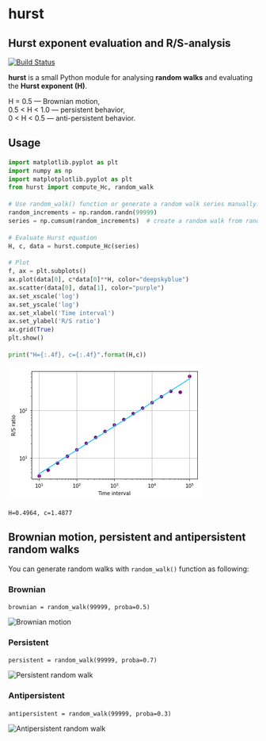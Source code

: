 # hurst
## Hurst exponent evaluation and R/S-analysis

[![Build Status](https://travis-ci.org/Mottl/hurst.svg?branch=master)](https://travis-ci.org/Mottl/hurst)

**hurst** is a small Python module for analysing __random walks__ and evaluating the __Hurst exponent (H)__.

H = 0.5 — Brownian motion,  
0.5 < H < 1.0 — persistent behavior,  
0 < H < 0.5 — anti-persistent behavior.  

## Usage
```python
import matplotlib.pyplot as plt
import numpy as np
import matplotplotlib.pyplot as plt
from hurst import compute_Hc, random_walk

# Use random_walk() function or generate a random walk series manually:
random_increments = np.random.randn(99999) 
series = np.cumsum(random_increments)  # create a random walk from random increments

# Evaluate Hurst equation
H, c, data = hurst.compute_Hc(series)

# Plot
f, ax = plt.subplots()
ax.plot(data[0], c*data[0]**H, color="deepskyblue")
ax.scatter(data[0], data[1], color="purple")
ax.set_xscale('log')
ax.set_yscale('log')
ax.set_xlabel('Time interval')
ax.set_ylabel('R/S ratio')
ax.grid(True)
plt.show()

print("H={:.4f}, c={:.4f}".format(H,c))
```


![R/S analysis](examples/regression.png?raw=true "R/S analysis")

```H=0.4964, c=1.4877```

## Brownian motion, persistent and antipersistent random walks
You can generate random walks with `random_walk()` function as following:

### Brownian
```brownian = random_walk(99999, proba=0.5)```


![Brownian motion](examples/Brownian_motion.png?raw=true "Brownian motion")

### Persistent
```persistent = random_walk(99999, proba=0.7)```


![Persistent random walk](examples/Persistent.png?raw=true "Persistent random walk")

### Antipersistent
```antipersistent = random_walk(99999, proba=0.3)```


![Antipersistent random walk](examples/Antipersistent.png?raw=true "Antipersistent random walk")
